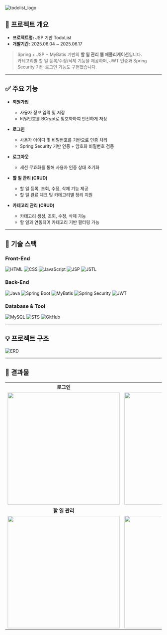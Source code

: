 ![todolist_logo](https://github.com/user-attachments/assets/c2403fdc-82a7-420c-ad11-c4eb592bb9c6)

## 📝 프로젝트 개요

- **프로젝트명:** JSP 기반 TodoList  
- **개발기간:** 2025.06.04 ~ 2025.06.17


> Spring + JSP + MyBatis 기반의 **할 일 관리 웹 애플리케이션**입니다.  
> 카테고리별 할 일 등록/수정/삭제 기능을 제공하며, JWT 인증과 Spring Security 기반 로그인 기능도 구현했습니다.

---

## ✅ 주요 기능

- **회원가입**
  - 사용자 정보 입력 및 저장
  - 비밀번호를 BCrypt로 암호화하여 안전하게 저장

- **로그인**
  - 사용자 아이디 및 비밀번호를 기반으로 인증 처리
  - Spring Security 기반 인증 + 암호화 비밀번호 검증

- **로그아웃**
  - 세션 무효화를 통해 사용자 인증 상태 초기화

- **할 일 관리 (CRUD)**
  - 할 일 등록, 조회, 수정, 삭제 기능 제공
  - 할 일 완료 체크 및 카테고리별 정리 지원

- **카테고리 관리 (CRUD)**
  - 카테고리 생성, 조회, 수정, 삭제 가능
  - 할 일과 연동되어 카테고리 기반 필터링 가능


---
## 🔧 기술 스택

### Front-End
![HTML](https://img.shields.io/badge/html5-E34F26?style=for-the-badge&logo=html5&logoColor=white)
![CSS](https://img.shields.io/badge/css3-1572B6?style=for-the-badge&logo=css3&logoColor=white)
![JavaScript](https://img.shields.io/badge/javascript-F7DF1E?style=for-the-badge&logo=javascript&logoColor=black)
![JSP](https://img.shields.io/badge/JSP-007396?style=for-the-badge&logo=apachetomcat&logoColor=white)
![JSTL](https://img.shields.io/badge/JSTL-CC0000?style=for-the-badge)

### Back-End
![Java](https://img.shields.io/badge/java-ED8B00?style=for-the-badge&logo=openjdk&logoColor=white)
![Spring Boot](https://img.shields.io/badge/springboot-6DB33F?style=for-the-badge&logo=springboot&logoColor=white)
![MyBatis](https://img.shields.io/badge/MyBatis-000000.svg?style=for-the-badge&logo=MyBatis&logoColor=white)
![Spring Security](https://img.shields.io/badge/Spring_Security-6DB33F?style=for-the-badge)
![JWT](https://img.shields.io/badge/JWT-EF2D5E?style=for-the-badge)

### Database & Tool
![MySQL](https://img.shields.io/badge/mysql-4479A1.svg?style=for-the-badge&logo=mysql&logoColor=white)
![STS](https://img.shields.io/badge/Spring%20Tool%20Suite-6DB33F?style=for-the-badge)
![GitHub](https://img.shields.io/badge/github-000000?style=for-the-badge&logo=github)

---

## 💡 프로젝트 구조
![ERD](https://github.com/user-attachments/assets/289b769f-d5b8-490e-9391-ea114025b6f5)

---

## 📜 결과물

<table>
  <tr>
    <td align="center"><b> 로그인</b></td>
    <td align="center"><b> 회원가입</b></td>
  </tr>
  <tr>
    <td><img src="https://github.com/user-attachments/assets/a3758ae0-07dc-4b93-be5c-02d2be1033a7" width="360"/></td>
    <td><img src="https://github.com/user-attachments/assets/21749a2d-fbbc-44e1-b34f-5b3685031bb3" width="360"/></td>
  </tr>
  <tr>
    <td align="center"><b> 할 일 관리</b></td>
    <td align="center"><b> 카테고리 관리</b></td>
  </tr>
  <tr>
    <td><img src="https://github.com/user-attachments/assets/c61c6692-c46a-43e6-89cf-9157adb68a22" width="360"/></td>
    <td><img src="https://github.com/user-attachments/assets/f14f6fbe-1de0-4c78-ae32-3787dc226f55" width="360"/></td>
  </tr>
</table>
